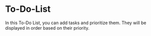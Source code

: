 # To-Do-List
In this To-Do List, you can add tasks and prioritize them. They will be displayed in order based on their priority.
